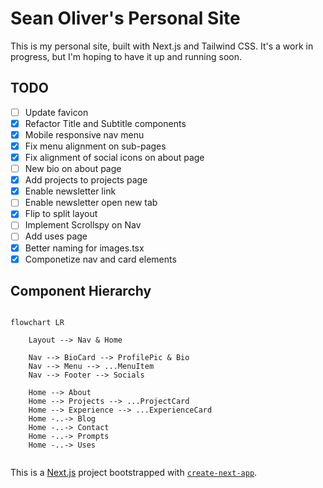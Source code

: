 # Sean Oliver's Personal Site

This is my personal site, built with Next.js and Tailwind CSS. It's a work in
progress, but I'm hoping to have it up and running soon.

## TODO

- [ ] Update favicon
- [X] Refactor Title and Subtitle components
- [X] Mobile responsive nav menu
- [X] Fix menu alignment on sub-pages
- [X] Fix alignment of social icons on about page
- [ ] New bio on about page
- [X] Add projects to projects page
- [X] Enable newsletter link
- [ ] Enable newsletter open new tab
- [X] Flip to split layout
- [ ] Implement Scrollspy on Nav
- [ ] Add uses page
- [X] Better naming for images.tsx
- [X] Componetize nav and card elements

## Component Hierarchy

```mermaid

flowchart LR

    Layout --> Nav & Home

    Nav --> BioCard --> ProfilePic & Bio
    Nav --> Menu --> ...MenuItem
    Nav --> Footer --> Socials

    Home --> About
    Home --> Projects --> ...ProjectCard
    Home --> Experience --> ...ExperienceCard
    Home -..-> Blog
    Home -..-> Contact
    Home -..-> Prompts
    Home -..-> Uses


```

This is a [Next.js](https://nextjs.org/) project bootstrapped with [`create-next-app`](https://github.com/vercel/next.js/tree/canary/packages/create-next-app).